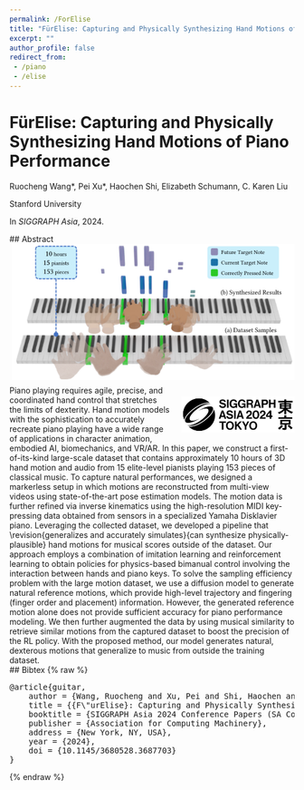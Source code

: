 ```yaml
---
permalink: /ForElise
title: "FürElise: Capturing and Physically Synthesizing Hand Motions of Piano Performance"
excerpt: ""
author_profile: false
redirect_from: 
 - /piano
 - /elise
--- 
```


<style>
article.page {width:100%}
</style>

# FürElise: Capturing and Physically Synthesizing Hand Motions of Piano Performance

<p class="author">
<span>Ruocheng Wang*</span>,
<span>Pei Xu*</span>,
<span>Haochen Shi</span>,
<span>Elizabeth Schumann</span>,
<span>C. Karen Liu</span>
</p>

<p class="affiliation">
<span>Stanford University</span>
</p>

In _SIGGRAPH Asia_, 2024.


<div class="m10"></div>
## Abstract
<div class="abstract">
<img src="projects/ForElise/teaser.png" style="width:500px;float:right;max-width:100%;padding:0 0 10px 20px;clear:both" />
<img src="projects/Guitar/sa2024_logo.png" style="float:right;width:200px;max-width:100%;padding:20px 0 10px 20px;clear:both" />
Piano playing requires agile, precise, and coordinated hand control that stretches the limits of dexterity. Hand motion models with the sophistication to accurately recreate piano playing have a wide range of applications in character animation, embodied AI, biomechanics, and VR/AR. In this paper, we construct a first-of-its-kind large-scale dataset that contains approximately 10 hours of 3D hand motion and audio from 15 elite-level pianists playing 153 pieces of classical music. To capture natural performances, we designed a markerless setup in which motions are reconstructed from multi-view videos using state-of-the-art pose estimation models. The motion data is further refined via inverse kinematics using the high-resolution MIDI key-pressing data obtained from sensors in a specialized Yamaha Disklavier piano. Leveraging the collected dataset, we developed a pipeline that \revision{generalizes and accurately simulates}{can synthesize physically-plausible} hand motions for musical scores outside of the dataset. Our approach employs a combination of imitation learning and reinforcement learning to obtain policies for physics-based bimanual control involving the interaction between hands and piano keys. To solve the sampling efficiency problem with the large motion dataset, we use a diffusion model to generate natural reference motions, which provide high-level trajectory and fingering (finger order and placement) information. However, the generated reference motion alone does not provide sufficient accuracy for piano performance modeling. We then further augmented the data by using musical similarity to retrieve similar motions from the captured dataset to boost the precision of the RL policy. With the proposed method, our model generates natural, dexterous motions that generalize to music from outside the training dataset.
</div>

<div class="m10"></div>
<a class="paper-link" href="#" title="Paper (coming soon)"></a>
<a class="external-link" href="#" title="Project Page (coming soon)"></a>


<!-- <div class="m10"></div>
## Video
<div style="max-width:560px">
<iframe width="560" height="315" src="https://www.youtube.com/embed/" frameborder="0" allow="accelerometer; autoplay; clipboard-write; encrypted-media; gyroscope; picture-in-picture; web-share" allowfullscreen></iframe>
</div> -->

<div class="m10" style="clear:both"></div>
## Bibtex
{% raw %}<pre class="bibtex">
@article{guitar,
    author = {Wang, Ruocheng and Xu, Pei and Shi, Haochen and Schumann, Elizabeth and Liu, C. Karen},
    title = {{F\"urElise}: Capturing and Physically Synthesizing Hand Motions of Piano Performance},
    booktitle = {SIGGRAPH Asia 2024 Conference Papers (SA Conference Papers '24)},
    publisher = {Association for Computing Machinery},
    address = {New York, NY, USA},
    year = {2024},
    doi = {10.1145/3680528.3687703}
}
</pre>{% endraw %}